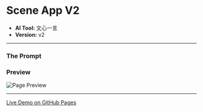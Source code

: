 # Scene App V2

* **AI Tool:** 文心一言
* **Version:** v2

---

### The Prompt

>

### Preview

![Page Preview](./preview.png)

---

[Live Demo on GitHub Pages](https://your-username.github.io/AI-Frontend-Gallery/文心一言/scene-app-v2/)
